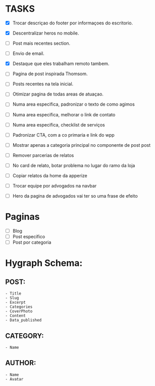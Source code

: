 # TASKS
  - [x] Trocar descriçao do footer por informaçoes do escritorio.
  - [x] Descentralizar heros no mobile.
  - [ ] Post mais recentes section.
  - [ ] Envio de email.
  - [x] Destaque que eles trabalham remoto tambem.
  - [ ] Pagina de post inspirada Thomsom.
  - [ ] Posts recentes na tela inicial.
  - [ ] Otimizar pagina de todas areas de atuaçao.
  - [ ] Numa area especifica, padronizar o texto de como agimos
  - [ ] Numa area especifica, melhorar o link de contato
  - [ ] Numa area especifica, checklist de serviços
  - [ ] Padronizar CTA, com a co primaria e link do wpp
  - [ ] Mostrar apenas a categoria principal no componente de post post
  - [ ] Remover parcerias de relatos
  - [ ] No card de relato, botar problema no lugar do ramo da loja
  - [ ] Copiar relatos da home da apperize
  - [ ] Trocar equipe por advogados na navbar
  - [ ] Hero da pagina de advogados vai ter so uma frase de efeito



# Paginas
  - [ ] Blog
  - [ ] Post especifico
  - [ ] Post por categoria

# Hygraph Schema:
  ## POST:
    - Title
    - Slug
    - Excerpt
    - Categories
    - CoverPhoto
    - Content
    - Data_published

  ## CATEGORY:
    - Name

  ## AUTHOR:
    - Name
    - Avatar
